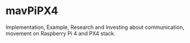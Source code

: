 # mavPiPX4
Implementation, Example, Research and Investing about communication, movement on Raspberry Pi 4 and PX4 stack.
